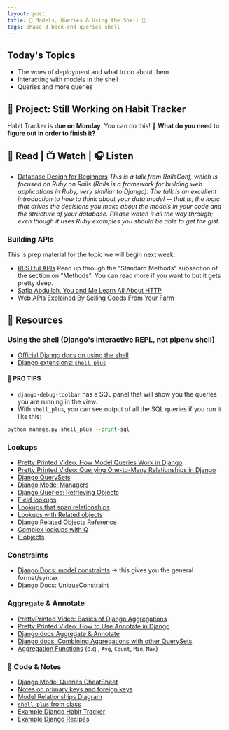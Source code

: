 ```yaml
---
layout: post
title: 🐻 Models, Queries & Using the Shell 🐻
tags: phase-3 back-end queries shell
---
```


## Today's Topics

- The woes of deployment and what to do about them
- Interacting with models in the shell
- Queries and more queries

## 🎯 Project: Still Working on Habit Tracker

Habit Tracker is **due on Monday**. You can do this! 💪 **What do you need to figure out in order to finish it?**

## 📖 Read | 📺 Watch | 🎧 Listen

- [Database Design for Beginners](https://youtu.be/1VsSXRPEBo0) _This is a talk from RailsConf, which is focused on Ruby on Rails (Rails is a framework for building web applications in Ruby, very similiar to Django). The talk is an excellent introduction to how to think about your data model -- that is, the logic that drives the decisions you make about the models in your code and the structure of your database. Please watch it all the way through; even though it uses Ruby examples you should be able to get the gist._

### Building APIs

This is prep material for the topic we will begin next week.

- [RESTful APIs](https://restful-api-design.readthedocs.io/en/latest/intro.html) Read up through the "Standard Methods" subsection of the section on "Methods". You can read more if you want to but it gets pretty deep.
- [Safia Abdullah, You and Me Learn All About HTTP](https://dev.to/captainsafia/you-and-me-learn-all-about-http-with-safia-abdalla-3nd0)
- [Web APIs Explained By Selling Goods From Your Farm](https://blog.codeanalogies.com/2018/02/27/web-apis-explained-by-selling-goods-from-your-farm/)


## 🔖 Resources

### Using the shell (Django's interactive REPL, not pipenv shell)

- [Official Django docs on using the shell](https://docs.djangoproject.com/en/4.0/ref/django-admin/#shell)
- [Django extensions: `shell_plus`](https://django-extensions.readthedocs.io/en/latest/shell_plus.html?highlight=shell_plus#shell-plus)

#### 🦄 PRO TIPS

- `django-debug-toolbar` has a SQL panel that will show you the queries you are running in the view.
- With `shell_plus`, you can see output of all the SQL queries if you run it like this:

```py
python manage.py shell_plus --print-sql
 ```

### Lookups

- [Pretty Printed Video: How Model Queries Work in Django](https://youtu.be/WimXjp0ryOo)
- [Pretty Printed Video: Querying One-to-Many Relationships in Django](https://youtu.be/iwNBwG8RBok )
- [Django QuerySets](https://docs.djangoproject.com/en/4.0/topics/db/queries/#retrieving-objects)
- [Django Model Managers](https://docs.djangoproject.com/en/4.0/topics/db/managers)
- [Django Queries: Retrieving Objects](https://docs.djangoproject.com/en/4.0/topics/db/queries/#retrieving-objects)
- [Field lookups](https://docs.djangoproject.com/en/4.0/topics/db/queries/#field-lookups)
- [Lookups that span relationships](https://docs.djangoproject.com/en/4.0/topics/db/queries/#lookups-that-span-relationships)
- [Lookups with Related objects](https://docs.djangoproject.com/en/4.0/topics/db/queries/#related-objects)
- [Django Related Objects Reference](https://docs.djangoproject.com/en/4.0/ref/models/relations/#related-objects-reference)
- [Complex lookups with Q](https://docs.djangoproject.com/en/4.0/topics/db/queries/#complex-lookups-with-q-objects)
- [F objects](https://docs.djangoproject.com/en/4.0/ref/models/expressions/#django.db.models.F)

### Constraints

- [Django Docs: model constraints](https://docs.djangoproject.com/en/4.0/ref/models/options/#constraints) -> this gives you the general format/syntax
- [Django Docs: UniqueConstraint](https://docs.djangoproject.com/en/4.0/ref/models/constraints/#uniqueconstraint)

### Aggregate & Annotate

- [PrettyPrinted Video: Basics of Django Aggregations](https://youtu.be/2MFAV-arSuI)
- [Pretty Printed Video: How to Use Annotate in Django](https://youtu.be/KbwmdKl-QbI)
- [Django docs:Aggregate & Annotate](https://docs.djangoproject.com/en/4.0/topics/db/aggregation/)
- [Django docs: Combining Aggregations with other QuerySets](https://docs.djangoproject.com/en/4.0/topics/db/aggregation/#s-aggregations-and-other-queryset-clauses)
- [Aggregation Functions](https://docs.djangoproject.com/en/4.0/ref/models/querysets/#aggregation-functions) (e.g., `Avg`, `Count`, `Min`, `Max`)

### 🦉 Code & Notes

- [Django Model Queries CheatSheet](https://github.com/Momentum-Team-15/notes/blob/main/django-queries.md)
- [Notes on primary keys and foreign keys](https://github.com/Momentum-Team-15/notes/blob/main/pks-and-fks.md)
- [Model Relationships Diagram](https://github.com/Momentum-Team-15/notes/blob/main/model-relationships.md)
- [`shell_plus` from class](https://github.com/Momentum-Team-15/notes/blob/main/shell_plus.md)
- [Example Django Habit Tracker](https://github.com/Momentum-Team-15/example-habit-tracker)
- [Example Django Recipes](https://github.com/Momentum-Team-15/example-django-recipes)
